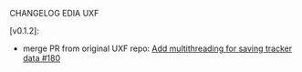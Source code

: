 CHANGELOG EDIA UXF


[v0.1.2]:
- merge PR from original UXF repo: [Add multithreading for saving tracker data #180](https://github.com/immersivecognition/unity-experiment-framework/pull/180)
